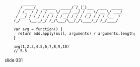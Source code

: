            ______                 __  _
           / ____/_  ______  _____/ /_(_)___  ____  _____
          / /_  / / / / __ \/ ___/ __/ / __ \/ __ \/ ___/
         / __/ / /_/ / / / / /__/ /_/ / /_/ / / / (__  )
        /_/    \__,_/_/ /_/\___/\__/_/\____/_/ /_/____/

        var avg = function() {
          return add.apply(null, arguments) / arguments.length;
        }

        avg(1,2,3,4,5,6,7,8,9,10)
        // 5.5
















































































slide 031
